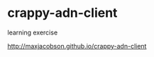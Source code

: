 crappy-adn-client
=================

learning exercise

<http://maxjacobson.github.io/crappy-adn-client>
